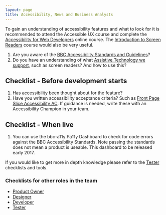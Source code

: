 ```yaml
---
layout: page
title: Accessibility, News and Business Analysts
---
```

To gain an understanding of accessibility features and what to look for it is recommended to attend the Accessible UX course and complete the <a href="http://www.bbc.co.uk/academy/beta/course/COU-12887">Accessibility for Web Developers</a> online course. The <a href="http://www.bbc.co.uk/academy/beta/course/COU-50344015">Introduction to Screen Readers</a> course would also be very useful.

<ol>
<li>Are you aware of the <a href="http://www.bbc.co.uk/guidelines/futuremedia/accessibility/">BBC Accessibility Standards and Guidelines</a>?</li>
<li>Do you have an understanding of what <a href="Supported-Assistive-Technology">Assistive Technology we support</a>, such as screen readers? And how to use this?</li>
</ol>

## Checklist - Before development starts

<ol>
<li>Has accessibility been thought about for the feature?</li>
<li>Have you written accessibility acceptance criteria? Such as <a href="https://github.com/BBC-News/acceptance-criteria/blob/master/news_front_page/all_slices/accessibility.md">Front Page Slice Accessibility AC</a>. If guidance is needed, write these with an Accessibility Champion in your team.</li>
</ol>

## Checklist - When live

<ol>
<li>You can use the bbc-a11y Pa11y Dashboard to check for code errors against the BBC Accessibility Standards. Note passing the standards does not mean a product is useable. This dashboard to be released early 2017.</li>
</ol>

If you would like to get more in depth knowledge please refer to the <a href="Accessibility,-News-and-Testers">Tester</a> checklists and tools.

### Checklists for other roles in the team
- <a href="accessibility-news-and-product-owners">Product Owner</a>
- <a href="accessibility-news-and-designers">Designer</a>
- <a href="accessibility-news-and-developers">Developer</a>
- <a href="accessibility-news-and-testers">Tester</a>
